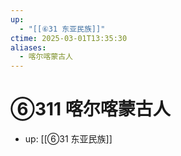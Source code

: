 ```yaml
---
up:
  - "[[⑥31 东亚民族]]"
ctime: 2025-03-01T13:35:30
aliases:
  - 喀尔喀蒙古人
---
```


# ⑥311 喀尔喀蒙古人

- up: [[⑥31 东亚民族]]
